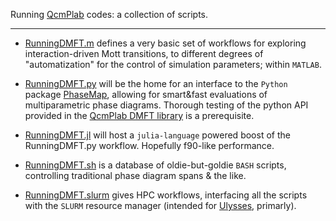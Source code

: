Running [QcmPlab](https://github.com/QcmPlab) codes: a collection of scripts.

--------

- [RunningDMFT.m](./RunningDMFT.m) defines a very basic set of workflows for exploring interaction-driven Mott transitions, to different degrees of "automatization" for the control of simulation parameters; within `MATLAB`.

- [RunningDMFT.py](./RunningDMFT.py) will be the home for an interface to the `Python` package [PhaseMap](https://github.com/greschd/PhaseMap), allowing for smart&fast evaluations of multiparametric phase diagrams. Thorough testing of the python API provided in the [QcmPlab DMFT library](https://github.com/QcmPlab/LIB_DMFT_ED) is a prerequisite.

- [RunningDMFT.jl](./RunningDMFT.jl) will host a `julia-language` powered boost of the RunningDMFT.py workflow. Hopefully f90-like performance.

- [RunningDMFT.sh](./RunningDMFT.sh) is a database of oldie-but-goldie `BASH` scripts, controlling traditional phase diagram spans & the like.

- [RunningDMFT.slurm](./RunningDMFT.slurm) gives HPC workflows, interfacing all the scripts with the `SLURM` resource manager (intended for [Ulysses](https://www.itcs.sissa.it/services/computing/hpc), primarly).
